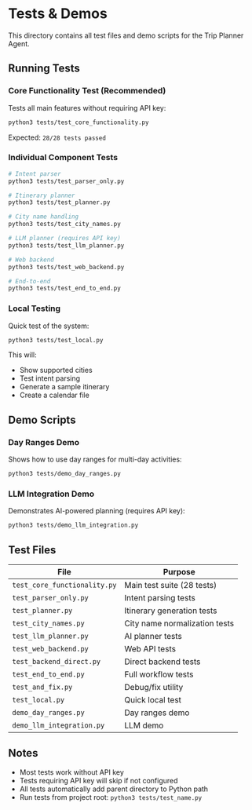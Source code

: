 # Tests & Demos

This directory contains all test files and demo scripts for the Trip Planner Agent.

## Running Tests

### Core Functionality Test (Recommended)

Tests all main features without requiring API key:

```bash
python3 tests/test_core_functionality.py
```

Expected: `28/28 tests passed`

### Individual Component Tests

```bash
# Intent parser
python3 tests/test_parser_only.py

# Itinerary planner
python3 tests/test_planner.py

# City name handling
python3 tests/test_city_names.py

# LLM planner (requires API key)
python3 tests/test_llm_planner.py

# Web backend
python3 tests/test_web_backend.py

# End-to-end
python3 tests/test_end_to_end.py
```

### Local Testing

Quick test of the system:

```bash
python3 tests/test_local.py
```

This will:
- Show supported cities
- Test intent parsing
- Generate a sample itinerary
- Create a calendar file

## Demo Scripts

### Day Ranges Demo

Shows how to use day ranges for multi-day activities:

```bash
python3 tests/demo_day_ranges.py
```

### LLM Integration Demo

Demonstrates AI-powered planning (requires API key):

```bash
python3 tests/demo_llm_integration.py
```

## Test Files

| File | Purpose |
|------|---------|
| `test_core_functionality.py` | Main test suite (28 tests) |
| `test_parser_only.py` | Intent parsing tests |
| `test_planner.py` | Itinerary generation tests |
| `test_city_names.py` | City name normalization tests |
| `test_llm_planner.py` | AI planner tests |
| `test_web_backend.py` | Web API tests |
| `test_backend_direct.py` | Direct backend tests |
| `test_end_to_end.py` | Full workflow tests |
| `test_and_fix.py` | Debug/fix utility |
| `test_local.py` | Quick local test |
| `demo_day_ranges.py` | Day ranges demo |
| `demo_llm_integration.py` | LLM demo |

## Notes

- Most tests work without API key
- Tests requiring API key will skip if not configured
- All tests automatically add parent directory to Python path
- Run tests from project root: `python3 tests/test_name.py`
